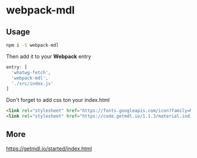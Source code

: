 # webpack-mdl


## Usage


```sh
npm i -S webpack-mdl
```

Then add it to your **Webpack** entry

```js
entry: [
  'whatwg-fetch',
  'webpack-mdl',
  './src/index.js'
]
```

Don't forget to add css ton your index.html

```html
<link rel="stylesheet" href="https://fonts.googleapis.com/icon?family=Material+Icons">
<link rel="stylesheet" href="https://code.getmdl.io/1.1.3/material.indigo-pink.min.css">
```


## More

https://getmdl.io/started/index.html
